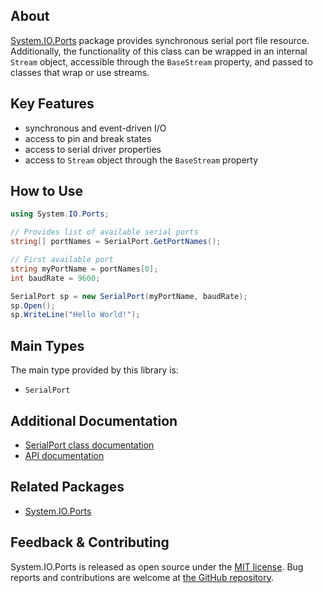## About

<!-- A description of the package and where one can find more documentation -->

[System.IO.Ports](https://www.nuget.org/packages/System.IO.Ports) package provides synchronous serial port file resource. Additionally, the functionality of this class can be wrapped in an internal `Stream` object, accessible through the `BaseStream` property, and passed to classes that wrap or use streams.

## Key Features

<!-- The key features of this package -->

* synchronous and event-driven I/O
* access to pin and break states
* access to serial driver properties
* access to `Stream` object through the `BaseStream` property

## How to Use

<!-- A compelling example on how to use this package with code, as well as any specific guidelines for when to use the package -->

```C#
using System.IO.Ports;

// Provides list of available serial ports
string[] portNames = SerialPort.GetPortNames();

// First available port
string myPortName = portNames[0];
int baudRate = 9600;

SerialPort sp = new SerialPort(myPortName, baudRate);
sp.Open();
sp.WriteLine("Hello World!");
```

## Main Types

<!-- The main types provided in this library -->

The main type provided by this library is:

* `SerialPort`

## Additional Documentation

<!-- Links to further documentation. Remove conceptual documentation if not available for the library. -->

* [SerialPort class documentation](https://learn.microsoft.com/dotnet/api/system.io.ports.serialport?view=dotnet-plat-ext-7.0)
* [API documentation](https://learn.microsoft.com/dotnet/api/System.IO.Ports)

## Related Packages

<!-- The related packages associated with this package -->
- [System.IO.Ports](https://www.nuget.org/packages/System.IO.Ports)

## Feedback & Contributing

<!-- How to provide feedback on this package and contribute to it -->

System.IO.Ports is released as open source under the [MIT license](https://licenses.nuget.org/MIT). Bug reports and contributions are welcome at [the GitHub repository](https://github.com/dotnet/runtime).
